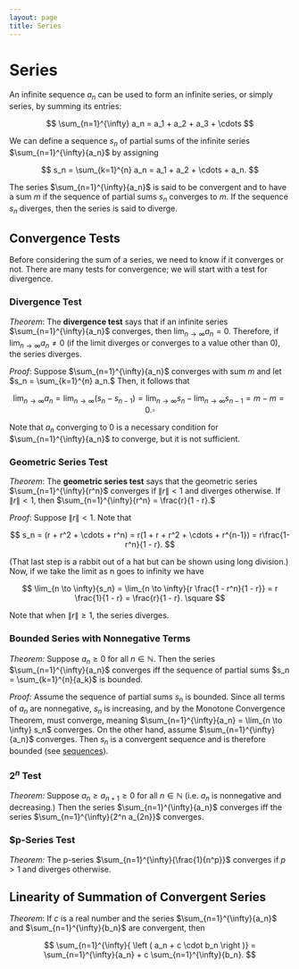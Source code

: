 ```yaml
---
layout: page
title: Series
---
```


# Series

An infinite sequence $a_n$ can be used to form an infinite series, or simply series, by summing its entries:

$$ \sum_{n=1}^{\infty} a_n = a_1 + a_2 + a_3 + \cdots $$

We can define a sequence $s_n$ of partial sums of the infinite series $\sum_{n=1}^{\infty}{a_n}$ by assigning

$$ s_n = \sum_{k=1}^{n} a_n = a_1 + a_2 + \cdots + a_n. $$

The series $\sum_{n=1}^{\infty}{a_n}$ is said to be convergent and to have a sum $m$ if the sequence of partial sums $s_n$ converges to $m.$ If the sequence $s_n$ diverges, then the series is said to diverge.

## Convergence Tests

Before considering the sum of a series, we need to know if it converges or not. There are many tests for convergence; we will start with a test for divergence.

### Divergence Test

*Theorem*: The **divergence test** says that if an infinite series $\sum_{n=1}^{\infty}{a_n}$ converges, then $\lim_{n \to \infty}{a_n} = 0.$ Therefore, if $\lim_{n \to \infty}{a_n} \neq 0$ (if the limit diverges or converges to a value other than 0), the series diverges.

*Proof*: Suppose $\sum_{n=1}^{\infty}{a_n}$ converges with sum $m$ and let $s_n = \sum_{k=1}^{n} a_n.$ Then, it follows that

$$ \lim_{n \to \infty} a_n = \lim_{n \to \infty}{(s_n - s_{n-1})} = \lim_{n \to \infty}{s_n} - \lim_{n \to \infty}{s_{n-1}} = m - m = 0. \square $$

Note that $a_n$ converging to $0$ is a necessary condition for $\sum_{n=1}^{\infty}{a_n}$ to converge, but it is not sufficient.

### Geometric Series Test

*Theorem*: The **geometric series test** says that the geometric series $\sum_{n=1}^{\infty}{r^n}$ converges if $\|r\| < 1$ and diverges otherwise. If $\|r\| < 1,$ then $\sum_{n=1}^{\infty}{r^n} = \frac{r}{1 - r}.$

*Proof*: Suppose $\|r\| < 1.$ Note that

$$ s_n = (r + r^2 + \cdots + r^n) = r(1 + r + r^2 + \cdots + r^{n-1}) = r\frac{1-r^n}{1 - r}. $$

(That last step is a rabbit out of a hat but can be shown using long division.) Now, if we take the limit as n goes to infinity we have

$$ \lim_{n \to \infty}{s_n} = \lim_{n \to \infty}{r \frac{1 - r^n}{1 - r}} = r \frac{1}{1 - r} = \frac{r}{1 - r}. \square $$

Note that when $\|r\| \geq 1,$ the series diverges.

### Bounded Series with Nonnegative Terms

*Theorem:* Suppose $a_n \geq 0$ for all $n \in \mathbb{N}.$ Then the series $\sum_{n=1}^{\infty}{a_n}$ converges iff the sequence of partial sums $s_n = \sum_{k=1}^{n}{a_k}$ is bounded.

*Proof:* Assume the sequence of partial sums $s_n$ is bounded. Since all terms of $a_n$ are nonnegative, $s_n$ is increasing, and by the Monotone Convergence Theorem, must converge, meaning $\sum_{n=1}^{\infty}{a_n} = \lim_{n \to \infty} s_n$ converges. On the other hand, assume $\sum_{n=1}^{\infty}{a_n}$ converges. Then $s_n$ is a convergent sequence and is therefore bounded (see [sequences](./sequences.html)).

### $2^n$ Test
*Theorem:* Suppose $a_n \geq a_{n+1} \geq {0}$ for all $n \in \mathbb{N}$ (i.e. $a_n$ is nonnegative and decreasing.) Then the series $\sum_{n=1}^{\infty}{a_n}$ converges iff the series $\sum_{n=1}^{\infty}{2^n a_{2n}}$ converges.

### $p-Series Test
*Theorem:* The p-series $\sum_{n=1}^{\infty}{\frac{1}{n^p}}$ converges if $p > 1$ and diverges otherwise.

## Linearity of Summation of Convergent Series

*Theorem*: If $c$ is a real number and the series $\sum_{n=1}^{\infty}{a_n}$ and $\sum_{n=1}^{\infty}{b_n}$ are convergent, then

$$ \sum_{n=1}^{\infty}{ \left ( a_n + c \cdot b_n \right )} =  \sum_{n=1}^{\infty}{a_n} + c \sum_{n=1}^{\infty}{b_n}. $$